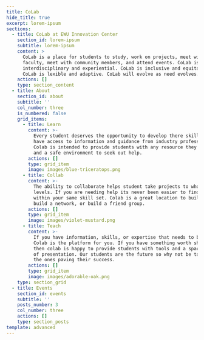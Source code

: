 ```yaml
---
title: CoLab
hide_title: true
excerpt: lorem-ipsum
sections:
  - title: CoLab at EWU Innovation Center
    section_id: lorem-ipsum
    subtitle: lorem-ipsum
    content: >
      CoLab is a place for students to study, work on projects, meet with
      faculty, meet with community members, and attend events. CoLab is
      interdisciplinary and experiential. CoLab is inclusive and equitable.
      CoLab is lexible and adaptive. CoLab will evolve as need evolves.
    actions: []
    type: section_content
  - title: About
    section_id: about
    subtitle: ''
    col_number: three
    is_numbered: false
    grid_items:
      - title: Learn
        content: >-
          Every student deserves the opportunity to develop there skills and
          have access to information and guidance from industry professionals.
          Colab is intended to provide students with any resource they may need
          and a safe environment to seek out help. 
        actions: []
        type: grid_item
        image: images/blue-triceratops.png
      - title: Collab
        content: >-
          The ability to collaborate helps student take projects to whole new
          levels. If you are needing help its never been easier to find other
          within your same skill set. Colab is a great location to build a team,
          build a network, or build a friend group. 
        actions: []
        type: grid_item
        image: images/violet-mustard.png
      - title: Teach
        content: >-
          If you have information, skills, or expertise that needs to be shared
          Colab is the platform for you. If you have something worth sharing
          then colab is happy to provide students with tools and a space capable
          of presentation. Our students are the future so why not be taught by
          the ones paving their success. 
        actions: []
        type: grid_item
        image: images/adorable-oak.png
    type: section_grid
  - title: Events
    section_id: events
    subtitle: ''
    posts_number: 3
    col_number: three
    actions: []
    type: section_posts
template: advanced
---
```

